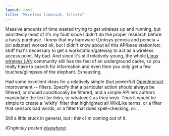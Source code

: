 ```yaml
---
layout: post
title: "Wireless timesink, filters"
---
```




<p>Massive amounts of time wasted trying to get wireless up
and running, but admittedly most of it's my fault since I
didn't do the proper research before a hasty purchase. I
knew that my hardware (Linksys pcmcia and pcmcia + pci
adapter) worked ok, but I didn't know about all this AP/base
station/etc. stuff that's necessary to get a
workstation/gateway to act as a wireless access point. My
bad. And since it's still relatively young, the whole <a
href="http://www.linux-wlan.com/">Linux wireless LAN</a>
community still has the feel of an underground cadre, so you
really have to search for information and even then you only
get a few touches/glimpses of the elephant. Exhausting.

<p>Had some excellent ideas for a relatively simple (but
powerful) <a href="http://www.advogato.org/proj/OpenInteract/">OpenInteract</a> improvement -- filters.
Specify that a particular action should always be filtered,
or should conditionally be filtered, and a simple API lets
authors manipulate the text (or links, or whatever) as they
wish. Thus it would be simple to create a 'wikify' filter
that highlighted all WikiLike terms, or a filter that
censors bad words, or a filter that does spell-checking,
or...

<p>Still a little stuck in general, but I think I'm coming
out of it.


<p><em>(Originally posted <a href="http://www.advogato.org/person/cwinters/diary.html?start=73">elsewhere</a>)</em></p>


